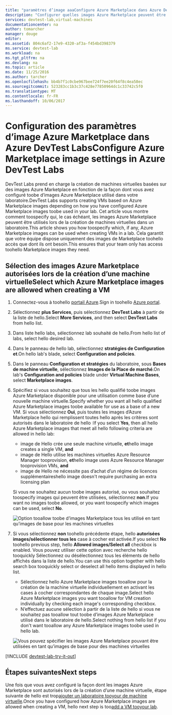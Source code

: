 ```yaml
---
title: "paramètres d’image aaaConfigure Azure Marketplace dans Azure DevTest Labs | Documents Microsoft"
description: "Configurer quelles images Azure Marketplace peuvent être utilisées lors de la création d’une machine virtuelle dans Azure DevTest Labs"
services: devtest-lab,virtual-machines
documentationcenter: na
author: tomarcher
manager: douge
editor: 
ms.assetid: 804c6af2-17e9-4320-af3a-f454bd398379
ms.service: devtest-lab
ms.workload: na
ms.tgt_pltfrm: na
ms.devlang: na
ms.topic: article
ms.date: 11/25/2016
ms.author: tarcher
ms.openlocfilehash: bb4b7f1c0cbe967bee724f7ee20f64f8c4ea58ec
ms.sourcegitcommit: 523283cc1b3c37c428e77850964dc1c33742c5f0
ms.translationtype: MT
ms.contentlocale: fr-FR
ms.lasthandoff: 10/06/2017
---
```

# <a name="configure-azure-marketplace-image-settings-in-azure-devtest-labs"></a><span data-ttu-id="e26be-103">Configuration des paramètres d’image Azure Marketplace dans Azure DevTest Labs</span><span class="sxs-lookup"><span data-stu-id="e26be-103">Configure Azure Marketplace image settings in Azure DevTest Labs</span></span>
<span data-ttu-id="e26be-104">DevTest Labs prend en charge la création de machines virtuelles basées sur des images Azure Marketplace en fonction de la façon dont vous avez configuré toobe d’images Azure Marketplace utilisé dans votre laboratoire.</span><span class="sxs-lookup"><span data-stu-id="e26be-104">DevTest Labs supports creating VMs based on Azure Marketplace images depending on how you have configured Azure Marketplace images toobe used in your lab.</span></span> <span data-ttu-id="e26be-105">Cet article vous montre comment toospecify qui, le cas échéant, les images Azure Marketplace peuvent être utilisés lors de la création de machines virtuelles dans un laboratoire.</span><span class="sxs-lookup"><span data-stu-id="e26be-105">This article shows you how toospecify which, if any, Azure Marketplace images can be used when creating VMs in a lab.</span></span> <span data-ttu-id="e26be-106">Cela garantit que votre équipe dispose uniquement des images de Marketplace toohello accès que dont ils ont besoin.</span><span class="sxs-lookup"><span data-stu-id="e26be-106">This ensures that your team only has access toohello Marketplace images they need.</span></span> 

## <a name="select-which-azure-marketplace-images-are-allowed-when-creating-a-vm"></a><span data-ttu-id="e26be-107">Sélection des images Azure Marketplace autorisées lors de la création d’une machine virtuelle</span><span class="sxs-lookup"><span data-stu-id="e26be-107">Select which Azure Marketplace images are allowed when creating a VM</span></span>
1. <span data-ttu-id="e26be-108">Connectez-vous à toohello [portail Azure](http://go.microsoft.com/fwlink/p/?LinkID=525040).</span><span class="sxs-lookup"><span data-stu-id="e26be-108">Sign in toohello [Azure portal](http://go.microsoft.com/fwlink/p/?LinkID=525040).</span></span>
2. <span data-ttu-id="e26be-109">Sélectionnez **plus Services**, puis sélectionnez **DevTest Labs** à partir de la liste de hello.</span><span class="sxs-lookup"><span data-stu-id="e26be-109">Select **More Services**, and then select **DevTest Labs** from hello list.</span></span>
3. <span data-ttu-id="e26be-110">Dans liste hello labs, sélectionnez lab souhaité de hello.</span><span class="sxs-lookup"><span data-stu-id="e26be-110">From hello list of labs, select hello desired lab.</span></span> 
4. <span data-ttu-id="e26be-111">Dans le panneau de hello lab, sélectionnez **stratégies de Configuration et**.</span><span class="sxs-lookup"><span data-stu-id="e26be-111">On hello lab's blade, select **Configuration and policies**.</span></span>
5. <span data-ttu-id="e26be-112">Dans le panneau **Configuration et stratégies** du laboratoire, sous **Bases de machine virtuelle**, sélectionnez **Images de la Place de marché**.</span><span class="sxs-lookup"><span data-stu-id="e26be-112">On lab's **Configuration and policies** blade under **Virtual Machine Bases**, select **Marketplace images**.</span></span>
6. <span data-ttu-id="e26be-113">Spécifiez si vous souhaitez que tous les hello qualifié toobe images Azure Marketplace disponible pour une utilisation comme base d’une nouvelle machine virtuelle.</span><span class="sxs-lookup"><span data-stu-id="e26be-113">Specify whether you want all hello qualified Azure Marketplace images toobe available for use as a base of a new VM.</span></span> <span data-ttu-id="e26be-114">Si vous sélectionnez **Oui**, puis toutes les images d’Azure Marketplace hello qui remplissent toutes hello après les critères sont autorisés dans le laboratoire de hello :</span><span class="sxs-lookup"><span data-stu-id="e26be-114">If you select **Yes**, then all hello Azure Marketplace images that meet all hello following criteria are allowed in hello lab:</span></span>
   
   * <span data-ttu-id="e26be-115">image de Hello crée une seule machine virtuelle, **et**</span><span class="sxs-lookup"><span data-stu-id="e26be-115">hello image creates a single VM, **and**</span></span>
   * <span data-ttu-id="e26be-116">image de Hello utilise les machines virtuelles Azure Resource Manager tooprovision, **et**</span><span class="sxs-lookup"><span data-stu-id="e26be-116">hello image uses Azure Resource Manager tooprovision VMs, **and**</span></span>
   * <span data-ttu-id="e26be-117">image de Hello ne nécessite pas d’achat d’un régime de licences supplémentaires</span><span class="sxs-lookup"><span data-stu-id="e26be-117">hello image doesn't require purchasing an extra licensing plan</span></span>
     
    <span data-ttu-id="e26be-118">Si vous ne souhaitez aucun toobe images autorisé, ou vous souhaitez toospecify images qui peuvent être utilisées, sélectionnez **non**.</span><span class="sxs-lookup"><span data-stu-id="e26be-118">If you want no images toobe allowed, or you want toospecify which images can be used, select **No**.</span></span>
     
     ![Option tooallow toobe d’images Marketplace tous les utilisé en tant qu’images de base pour les machines virtuelles](./media/devtest-lab-configure-marketplace-images/allow-all-marketplace-images.png)
7. <span data-ttu-id="e26be-120">Si vous sélectionnez **non** toohello précédente étape, hello **autorisées images/sélectionner tous les** case à cocher est activée.</span><span class="sxs-lookup"><span data-stu-id="e26be-120">If you select **No** toohello previous step, hello **Allowed images/Select all** checkbox is enabled.</span></span> 
   <span data-ttu-id="e26be-121">Vous pouvez utiliser cette option avec recherche hello tooquickly Sélectionnez ou désélectionnez tous les éléments de hello affichés dans la liste de hello.</span><span class="sxs-lookup"><span data-stu-id="e26be-121">You can use this option together with hello search box tooquickly select or deselect all hello items displayed in hello list.</span></span>
   * <span data-ttu-id="e26be-122">Sélectionnez hello Azure Marketplace images tooallow pour la création de la machine virtuelle individuellement en activant les cases à cocher correspondantes de chaque image.</span><span class="sxs-lookup"><span data-stu-id="e26be-122">Select hello Azure Marketplace images you want tooallow for VM creation individually by checking each image's corresponding checkbox.</span></span>
   * <span data-ttu-id="e26be-123">N’effectuez aucune sélection à partir de la liste de hello si vous ne souhaitez pas tooallow tout toobe d’images Azure Marketplace utilisé dans le laboratoire de hello.</span><span class="sxs-lookup"><span data-stu-id="e26be-123">Select nothing from hello list if you don't want tooallow any Azure Marketplace images toobe used in hello lab.</span></span>
   
    ![Vous pouvez spécifier les images Azure Marketplace pouvant être utilisées en tant qu’images de base pour des machines virtuelles](./media/devtest-lab-configure-marketplace-images/select-marketplace-images.png)

[!INCLUDE [devtest-lab-try-it-out](../../includes/devtest-lab-try-it-out.md)]

## <a name="next-steps"></a><span data-ttu-id="e26be-125">Étapes suivantes</span><span class="sxs-lookup"><span data-stu-id="e26be-125">Next steps</span></span>
<span data-ttu-id="e26be-126">Une fois que vous avez configuré la façon dont les images Azure Marketplace sont autorisés lors de la création d’une machine virtuelle, étape suivante de hello est trop[ajouter un laboratoire tooyour de machine virtuelle](devtest-lab-add-vm-with-artifacts.md).</span><span class="sxs-lookup"><span data-stu-id="e26be-126">Once you have configured how Azure Marketplace images are allowed when creating a VM, hello next step is too[add a VM tooyour lab](devtest-lab-add-vm-with-artifacts.md).</span></span>

